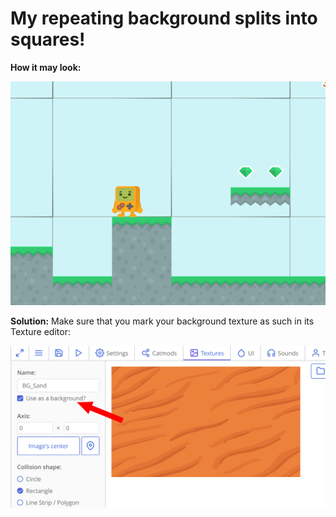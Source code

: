 # My repeating background splits into squares!

**How it may look:**

![](./images/ts_TearedBackgroundExample.png)

**Solution:** Make sure that you mark your background texture as such in its Texture editor:

![](./images/ts_TearedBackground.png)